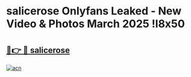 # salicerose Onlyfans Leaked - New Video & Photos March 2025 !l8x50

# <h2><a href="https://l92f97.iuczelnia.edu.pl?title=salicerose&ref=l8x50">🔗👉 🔴 salicerose</a></h2>

[![acn](https://github.com/user-attachments/assets/0f9c940e-d8b0-45ae-aac7-cd30a18b3e1c)](https://l92f97.iuczelnia.edu.pl?title=salicerose&ref=l8x50)

